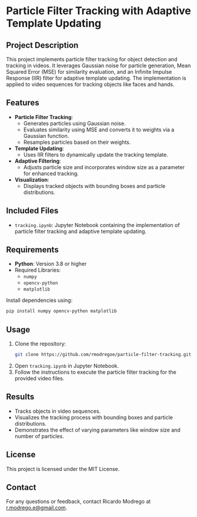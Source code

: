 
# Particle Filter Tracking with Adaptive Template Updating

## Project Description
This project implements particle filter tracking for object detection and tracking in videos. It leverages Gaussian noise for particle generation, Mean Squared Error (MSE) for similarity evaluation, and an Infinite Impulse Response (IIR) filter for adaptive template updating. The implementation is applied to video sequences for tracking objects like faces and hands.

## Features
- **Particle Filter Tracking**:
  - Generates particles using Gaussian noise.
  - Evaluates similarity using MSE and converts it to weights via a Gaussian function.
  - Resamples particles based on their weights.
- **Template Updating**:
  - Uses IIR filters to dynamically update the tracking template.
- **Adaptive Filtering**:
  - Adjusts particle size and incorporates window size as a parameter for enhanced tracking.
- **Visualization**:
  - Displays tracked objects with bounding boxes and particle distributions.

## Included Files
- `tracking.ipynb`: Jupyter Notebook containing the implementation of particle filter tracking and adaptive template updating.

## Requirements
- **Python**: Version 3.8 or higher
- Required Libraries:
  - `numpy`
  - `opencv-python`
  - `matplotlib`

Install dependencies using:
```bash
pip install numpy opencv-python matplotlib
```

## Usage
1. Clone the repository:
   ```bash
   git clone https://github.com/rmodregoe/particle-filter-tracking.git
   ```
2. Open `tracking.ipynb` in Jupyter Notebook.
3. Follow the instructions to execute the particle filter tracking for the provided video files.

## Results
- Tracks objects in video sequences.
- Visualizes the tracking process with bounding boxes and particle distributions.
- Demonstrates the effect of varying parameters like window size and number of particles.

## License
This project is licensed under the MIT License.

## Contact
For any questions or feedback, contact Ricardo Modrego at [r.modrego.e@gmail.com](mailto:r.modrego.e@gmail.com).
